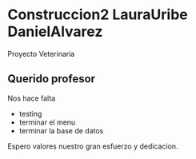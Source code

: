 # Construccion2 LauraUribe DanielAlvarez
 Proyecto Veterinaria

## Querido profesor
Nos hace falta
* testing
* terminar el menu
* terminar la base de datos

Espero valores nuestro gran esfuerzo y dedicacion.
